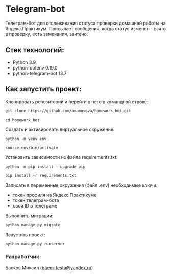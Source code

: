 # Telegram-bot

Телеграм-бот для отслеживания статуса проверки домашней работы на Яндекс.Практикум.
Присылает сообщения, когда статус изменен - взято в проверку, есть замечания, зачтено.

## Стек технологий:

- Python 3.9
- python-dotenv 0.19.0
- python-telegram-bot 13.7

## Как запустить проект:

Клонировать репозиторий и перейти в него в командной строке:

```
git clone https://github.com/aoamosova/homework_bot.git
```

```
cd homework_bot
```

Cоздать и активировать виртуальное окружение:

```
python -m venv env
```
```
source env/bin/activate
```

Установить зависимости из файла requirements.txt:
```
python -m pip install --upgrade pip
```
```
pip install -r requirements.txt
```

Записать в переменные окружения (файл .env) необходимые ключи:

- токен профиля на Яндекс.Практикуме
- токен телеграм-бота
- свой ID в телеграме

Выполнить миграции:

```
python manage.py migrate
```

Запустить проект:

```
python manage.py runserver
```
### Разработчик:

Басков Михаил (baem-festa@yandex.ru)
